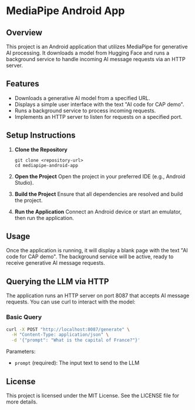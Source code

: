 # MediaPipe Android App

## Overview
This project is an Android application that utilizes MediaPipe for generative AI processing. It downloads a model from Hugging Face and runs a background service to handle incoming AI message requests via an HTTP server.

## Features
- Downloads a generative AI model from a specified URL.
- Displays a simple user interface with the text "AI code for CAP demo".
- Runs a background service to process incoming requests.
- Implements an HTTP server to listen for requests on a specified port.

## Setup Instructions
1. **Clone the Repository**
   ```
   git clone <repository-url>
   cd mediapipe-android-app
   ```

2. **Open the Project**
   Open the project in your preferred IDE (e.g., Android Studio).

3. **Build the Project**
   Ensure that all dependencies are resolved and build the project.

4. **Run the Application**
   Connect an Android device or start an emulator, then run the application.

## Usage
Once the application is running, it will display a blank page with the text "AI code for CAP demo". The background service will be active, ready to receive generative AI message requests.

## Querying the LLM via HTTP
The application runs an HTTP server on port 8087 that accepts AI message requests. You can use curl to interact with the model:

### Basic Query
```bash
curl -X POST "http://localhost:8087/generate" \
  -H "Content-Type: application/json" \
  -d '{"prompt": "What is the capital of France?"}'
```

Parameters:
- `prompt` (required): The input text to send to the LLM

## License
This project is licensed under the MIT License. See the LICENSE file for more details.